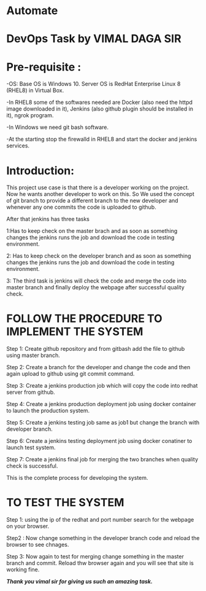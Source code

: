 # Automate
# DevOps Task by VIMAL DAGA SIR

# Pre-requisite :

-OS: Base OS is Windows 10. Server OS is RedHat Enterprise Linux 8 (RHEL8) in Virtual Box.

-In RHEL8 some of the softwares needed are Docker (also need the httpd image downloaded in it), Jenkins (also github plugin should be installed in it), ngrok program.

-In Windows we need git bash software.

-At the starting stop the firewalld in RHEL8 and start the docker and jenkins services.

# Introduction:

This project use case is that there is a developer working on the project. Now he wants another developer to work on this. So We used the concept of git branch to provide a different branch to the new developer and whenever any one commits the code is uploaded to github.

 After that jenkins has three tasks 

1:Has to keep check on the master brach and as soon as something changes the jenkins runs the job and download the code in testing environment.

2: Has to keep check on the developer branch and as soon as something changes the jenkins runs the job and download the code in testing environment.

3: The third task is jenkins will check the code and merge the code into master branch and finally deploy the webpage after successful quality check.


# FOLLOW THE PROCEDURE TO IMPLEMENT THE SYSTEM 

Step 1: Create github repository and from gitbash add the file to github using master branch.

Step 2: Create a branch for the developer and change the code and then again upload to github using git commit command.

Step 3: Create a jenkins production job which will copy the code into redhat server from github.

Step 4: Create a jenkins production deployment job using docker container to launch the production system.

Step 5: Create a jenkins testing job same as job1 but change the branch with developer branch.

Step 6: Create a jenkins testing deployment job using docker conatiner to launch test system.

Step 7: Create a jenkins final job for merging the two branches when quality check is successful.

This is the complete process for developing the system.


 # TO TEST THE SYSTEM
 
 Step 1: using the ip of the redhat and port number search for the webpage on your browser.
 
 Step2 : Now change something in the developer branch code and reload the browser to see chnages.
 
 Step 3: Now again to test for merging change something in the master branch and commit. Reload thw browser again and you will see that site is working fine.
 
 ***Thank you vimal sir for giving us such an amazing task.***
 
